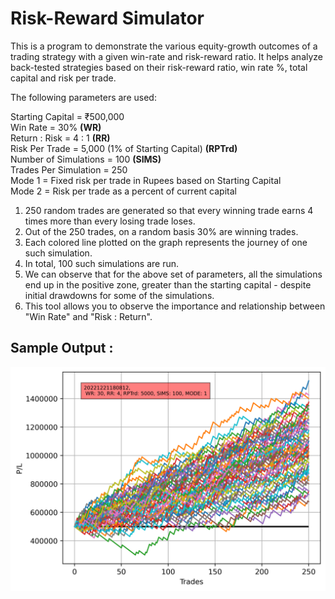 # Risk-Reward Simulator 

This is a program to demonstrate the various equity-growth outcomes of a trading strategy with a given win-rate and risk-reward ratio. It helps analyze back-tested strategies based on their risk-reward ratio, win rate %, total capital and risk per trade. 

The following parameters are used:

Starting Capital = ₹500,000\
Win Rate = 30% **(WR)**\
Return : Risk = 4 : 1 **(RR)**\
Risk Per Trade = 5,000 (1% of Starting Capital) **(RPTrd)** \
Number of Simulations = 100 **(SIMS)**\
Trades Per Simulation = 250 \
Mode 1 = Fixed risk per trade in Rupees based on Starting Capital \
Mode 2 = Risk per trade as a percent of current capital 

1. 250 random trades are generated so that every winning trade earns 4 times more than every losing trade loses. 
2. Out of the 250 trades, on a random basis 30% are winning trades. 
3. Each colored line plotted on the graph represents the journey of one such simulation.
4. In total, 100 such simulations are run. 
5. We can observe that for the above set of parameters, all the simulations end up in the positive zone, greater than the starting capital - despite initial drawdowns for some of the simulations. 
6. This tool allows you to observe the importance and relationship between "Win Rate" and "Risk : Return". 



## Sample Output : 


<img src="plots/20221221180812_WR_30_RR_4_RPT_5000_SIMS_100_MODE_1.png" alt="Plot" width="800"/>
